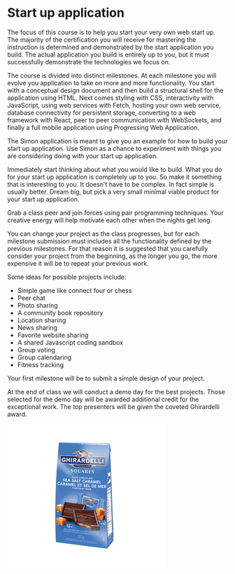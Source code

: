 # Start up application

The focus of this course is to help you start your very own web start up. The majority of the certification you will receive for mastering the instruction is determined and demonstrated by the start application you build. The actual application you build is entirely up to you, but it must successfully demonstrate the technologies we focus on.

The course is divided into distinct milestones. At each milestone you will evolve you application to take on more and more functionality. You start with a conceptual design document and then build a structural shell for the application using HTML. Next comes styling with CSS, interactivity with JavaScript, using web services with Fetch, hosting your own web service, database connectivity for persistent storage, converting to a web framework with React, peer to peer communication with WebSockets, and finally a full mobile application using Progressing Web Application.

The Simon application is meant to give you an example for how to build your start up application. Use Simon as a chance to experiment with things you are considering doing with your start up application.

Immediately start thinking about what you would like to build. What you do for your start up application is completely up to you. So make it something that is interesting to you. It doesn't have to be complex. In fact simple is usually better. Dream big, but pick a very small minimal viable product for your start up application.

Grab a class peer and join forces using pair programming techniques. Your creative energy will help motivate each other when the nights get long.

You can change your project as the class progresses, but for each milestone submission must includes all the functionality defined by the previous milestones. For that reason it is suggested that you carefully consider your project from the beginning, as the longer you go, the more expensive it will be to repeat your previous work.

Some ideas for possible projects include:

- Simple game like connect four or chess
- Peer chat
- Photo sharing
- A community book repository
- Location sharing
- News sharing
- Favorite website sharing
- A shared Javascript coding sandbox
- Group voting
- Group calendaring
- Fitness tracking

Your first milestone will be to submit a simple design of your project.

At the end of class we will conduct a demo day for the best projects. Those selected for the demo day will be awarded additional credit for the exceptional work. The top presenters will be given the coveted Ghirardelli award.

![Ghiradelli](ghirardelli.png)
